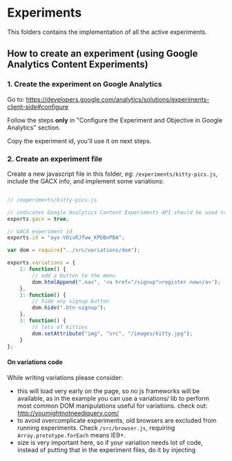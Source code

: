 Experiments
==============

This folders contains the implementation of all the active experiments.

How to create an experiment (using Google Analytics Content Experiments)
--------------------------

### 1. Create the experiment on Google Analytics

Go to: https://developers.google.com/analytics/solutions/experiments-client-side#configure

Follow the steps **only** in "Configure the Experiment and Objective in Google Analytics" section.

Copy the experiment id, you'll use it on next steps.

### 2. Create an experiment file

Create a new javascript file in this folder, eg: ```/experiments/kitty-pics.js```, 
include the GACX info, and implement some variations:

``` javascript

// /experiments/kitty-pics.js

// indicates Google Analytics Content Experiments API should be used to choose a variation
exports.gacx = true;

// GACX experiment id
exports.id = "ayx-VOivRJfww_KPbBnPBA";

var dom = require("../src/variations/dom");

exports.variations = {
	1: function() {
	    // add a button to the menu
		dom.htmlAppend(".nav", '<a href="/signup">register now</a>');
	},
	2: function() {
	    // hide any signup button
		dom.hide(".btn-signup");
	},
	3: function() {
	    // lots of kitties
		dom.setAttribute("img", "src", "/images/kitty.jpg");
	}
};

```

#### On variations code

While writing variations please consider:

- this will load very early on the page, so no js frameworks will be available, as in the example you can use a variations/ lib to perform most common DOM manipulations useful for variations. check out: http://youmightnotneedjquery.com/
- to avoid overcomplicate experiments, old browsers are excluded from running experiments. Check ```/src/browser.js```, requiring ```Array.prototype.forEach``` means IE9+.
- size is very important here, so if your variation needs lot of code, instead of putting that in the experiment files, do it by injecting <script> or <style> tags to the page with relevant js or css.
- variation ```0``` is reserved for the original state, don't use it unless you want code to be executed when the experiment is inactive or the original variation was chosen (use 1, 2, 3...)

#### Custom variation choosing

You can provide your own method to choose a variation (it will be used instead of GACX):

``` javascript

// /experiments/kitty-pics.js

exports.chooseVariation = function() {
	// harcoded for testing, always choose variation 3
	return 3;
}

```

### 3. Bundling

Once you're ready to deploy you experiment implementation, send a pull requests for your peers to review.

Once it's merged, a CI build will be triggered, this job will regenerate the experiments bundle.js, you can do this manually by running:

```
npm install
node src/index.js
```

this file includes all the experiments and will choose and run a variation for each one when loaded on a browser. 

A copy of google cx api.js will be included with the information for each included experiment. 

Note that this includes the weights for each variation, google recalculates that twice a day (dependening on success rates), so this bundle should be regenerated with that frequency. Hashing can be used to detect when changes occur.

The last step in the CI build is publishing bundle.js file back to a separate github branch, where its http accesible, eg: http://rawgithub.com/benjamine/mutagen/bundle/bundle.js

### 4. Include the bundle

This is a first-time only step.

Include the experiments bundle on the site, the only requirements are:
- load it before any GA event is sent (otherwise events won't be appropiately associated to a variation, and you'll see a console error saying it)
- if variations alter the page visibly (and most likely they will), load it before page render, to avoid snap-in effects.

How to make changes to an experiment
--------------------------

To modify (or remove) an experiment, just edit the experiment file, and send a pull request.

Once the PR is merged, a CI build will rebuild the bundle and it will be picked up by the site automatically.

Depending on cache rules, the whole process should take less than a minute.

Testing an experiment before deploying it
-----------------------------

You can build the experiments bundle locally using:

```
npm install
node src/index.js
```

then add the bundle script manually or run it on any page by copying the file contents and pasting it in a browser console, you can do that to test your bundle right over production pages.

Traceability
-----------------------------

Whenever an experiment is run the browser console will show a message indicating so:

```
[Mutagen] experiment: example1, variation: 1
[Mutagen] applied
[Mutagen] experiment: example2, variation: 2
[Mutagen] applied
```

(if the original variation is chosen, no message will be logged)

Finally to detect the variation chosen by GACX a cookie named ```__utmx``` can be used to determine the chosen variation for each active experiment. On client-side this can be obtained using cxApi (that is included in the bundle):

```
cxApi.getChosenVariation(experimentId); // returns the variation number
```

More details on using cxApi can be found at: https://developers.google.com/analytics/devguides/collection/gajs/experiments#cxjs-methods

